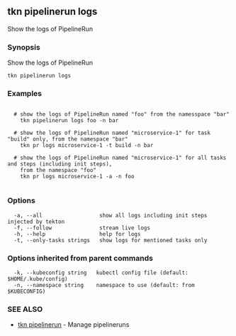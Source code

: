 ## tkn pipelinerun logs

Show the logs of PipelineRun

### Synopsis

Show the logs of PipelineRun

```
tkn pipelinerun logs
```

### Examples

```

  # show the logs of PipelineRun named "foo" from the namesspace "bar"
    tkn pipelinerun logs foo -n bar

  # show the logs of PipelineRun named "microservice-1" for task "build" only, from the namespace "bar"
    tkn pr logs microservice-1 -t build -n bar

  # show the logs of PipelineRun named "microservice-1" for all tasks and steps (including init steps), 
    from the namespace "foo"
    tkn pr logs microservice-1 -a -n foo
   
```

### Options

```
  -a, --all                  show all logs including init steps injected by tekton
  -f, --follow               stream live logs
  -h, --help                 help for logs
  -t, --only-tasks strings   show logs for mentioned tasks only
```

### Options inherited from parent commands

```
  -k, --kubeconfig string   kubectl config file (default: $HOME/.kube/config)
  -n, --namespace string    namespace to use (default: from $KUBECONFIG)
```

### SEE ALSO

* [tkn pipelinerun](tkn_pipelinerun.md)	 - Manage pipelineruns

